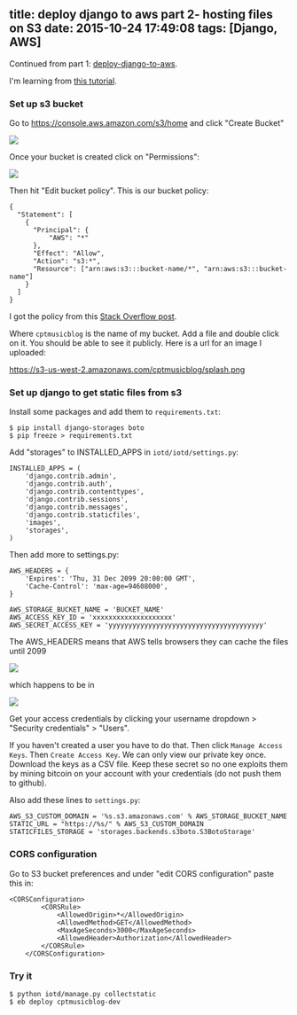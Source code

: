 title: deploy django to aws part 2- hosting files on S3
date: 2015-10-24 17:49:08
tags: [Django, AWS]
---

Continued from part 1: [deploy-django-to-aws](http://connorleech.ghost.io/deploy-django-to-aws/).

I'm learning from [this tutorial](https://www.caktusgroup.com/blog/2014/11/10/Using-Amazon-S3-to-store-your-Django-sites-static-and-media-files/).

<!-- more -->

### Set up s3 bucket

Go to https://console.aws.amazon.com/s3/home and click "Create Bucket"

![](/content/images/2015/06/Screen-Shot-2015-06-18-at-2-07-17-PM.png)


Once your bucket is created click on "Permissions":

![](/content/images/2015/06/Screen-Shot-2015-06-18-at-2-27-07-PM.png)

Then hit "Edit bucket policy". This is our bucket policy:

```
{
  "Statement": [
    {
      "Principal": {
          "AWS": "*"
      },
      "Effect": "Allow",
      "Action": "s3:*",
      "Resource": ["arn:aws:s3:::bucket-name/*", "arn:aws:s3:::bucket-name"]
    }
  ]
}
```

I got the policy from this [Stack Overflow post](http://stackoverflow.com/questions/10854095/boto-exception-s3responseerror-s3responseerror-403-forbidden).

Where `cptmusicblog` is the name of my bucket. Add a file and double click on it. You should be able to see it publicly. Here is a url for an image I uploaded:

https://s3-us-west-2.amazonaws.com/cptmusicblog/splash.png

### Set up django to get static files from s3

Install some packages and add them to `requirements.txt`:

```
$ pip install django-storages boto
$ pip freeze > requirements.txt
```

Add "storages" to INSTALLED_APPS in `iotd/iotd/settings.py`:

```
INSTALLED_APPS = (
    'django.contrib.admin',
    'django.contrib.auth',
    'django.contrib.contenttypes',
    'django.contrib.sessions',
    'django.contrib.messages',
    'django.contrib.staticfiles',
    'images',
    'storages',
)
```

Then add more to settings.py:

```
AWS_HEADERS = {
    'Expires': 'Thu, 31 Dec 2099 20:00:00 GMT',
    'Cache-Control': 'max-age=94608000',
}

AWS_STORAGE_BUCKET_NAME = 'BUCKET_NAME'
AWS_ACCESS_KEY_ID = 'xxxxxxxxxxxxxxxxxxxx'
AWS_SECRET_ACCESS_KEY = 'yyyyyyyyyyyyyyyyyyyyyyyyyyyyyyyyyyyyyyy'
```

The AWS_HEADERS means that AWS tells browsers they can cache the files until 2099

![](http://media.giphy.com/media/3jmLczk5BbfZC/giphy.gif)

which happens to be in

![](http://media.giphy.com/media/11fp850173Eoyk/giphy.gif)

Get your access credentials by clicking your username dropdown > "Security credentials" > "Users".

If you haven't created a user you have to do that. Then click `Manage Access Keys`. Then `Create Access Key`. We can only view our private key once. Download the keys as a CSV file. Keep these secret so no one exploits them by mining bitcoin on your account with your credentials (do not push them to github).

Also add these lines to `settings.py`:

```
AWS_S3_CUSTOM_DOMAIN = '%s.s3.amazonaws.com' % AWS_STORAGE_BUCKET_NAME
STATIC_URL = "https://%s/" % AWS_S3_CUSTOM_DOMAIN
STATICFILES_STORAGE = 'storages.backends.s3boto.S3BotoStorage'
```


### CORS configuration

Go to S3 bucket preferences and under "edit CORS configuration" paste this in:

```
<CORSConfiguration>
        <CORSRule>
            <AllowedOrigin>*</AllowedOrigin>
            <AllowedMethod>GET</AllowedMethod>
            <MaxAgeSeconds>3000</MaxAgeSeconds>
            <AllowedHeader>Authorization</AllowedHeader>
        </CORSRule>
    </CORSConfiguration>
```

### Try it

```
$ python iotd/manage.py collectstatic
$ eb deploy cptmusicblog-dev
```